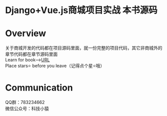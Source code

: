# Django+Vue.js商城项目实战 本书源码
# Overview
关于商城开发的代码都在项目源码里面，就一份完整的项目代码，其它非商城外的章节代码都在章节源码里面
<br>
Learn for book--><a href="https://item.jd.com/13855631.html">URL</a>
<br>
Place stars⭐ before you leave（记得点个星⭐哦）
# Communication
QQ群：783234662
<br>
微信公众号：科技小猿
